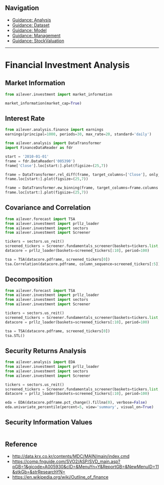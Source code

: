 ## Navigation
- [Guidance: Analysis](https://github.com/ailever/ailever/blob/master/ailever/investment/guidance_analysis.md)
- [Guidance: Dataset](https://github.com/ailever/ailever/blob/master/ailever/investment/guidance_dataset.md)
- [Guidance: Model](https://github.com/ailever/ailever/blob/master/ailever/investment/guidance_model.md)
- [Guidance: Management](https://github.com/ailever/ailever/blob/master/ailever/investment/guidance_management.md)
- [Guidance: StockValuation](https://github.com/ailever/ailever/blob/master/ailever/investment/guidance_stock_valuation.md)

---

# Financial Investment Analysis

## Market Information
```python
from ailever.investment import market_information

market_information(market_cap=True)
```

## Interest Rate
```python
from ailever.analysis.finance import earnings
earnings(principal=1000, periods=30, max_rate=20, standard='daily')
```
```python
from ailever.analysis import DataTransformer
import FinanceDataReader as fdr

start = '2010-01-01'
frame = fdr.DataReader('005390')
frame['Close'].loc[start:].plot(figsize=(25,7))

frame = DataTransformer.rel_diff(frame, target_columns=['Close'], only_transform=True, keep=False, binary=False, periods=[2,3,4,5,6,7,8,9,10,15,20,60,100,200], within_order=1)
frame.loc[start:].plot(figsize=(25,7))

frame = DataTransformer.ew_binning(frame, target_columns=frame.columns.to_list(), bins=[2,5], only_transform=True, keep=False)
frame.loc[start:].plot(figsize=(25,7))
```


## Covariance and Correlation
```python
from ailever.forecast import TSA
from ailever.investment import prllz_loader
from ailever.investment import sectors
from ailever.investment import Screener

tickers = sectors.us_reit()
screened_tickers = Screener.fundamentals_screener(baskets=tickers.list, sort_by='Marketcap')
datacore = prllz_loader(baskets=screened_tickers[:10], period=100)

tsa = TSA(datacore.pdframe, screened_tickers[0])
tsa.Correlation(datacore.pdframe, column_sequence=screened_tickers[:5])
```

## Decomposition
```python
from ailever.forecast import TSA
from ailever.investment import prllz_loader
from ailever.investment import sectors
from ailever.investment import Screener

tickers = sectors.us_reit()
screened_tickers = Screener.fundamentals_screener(baskets=tickers.list, sort_by='Marketcap')
datacore = prllz_loader(baskets=screened_tickers[:10], period=100)

tsa = TSA(datacore.pdframe, screened_tickers[0])
tsa.STL()
```

## Security Returns Analysis
```python
from ailever.analysis import EDA
from ailever.investment import prllz_loader
from ailever.investment import sectors
from ailever.investment import Screener

tickers = sectors.us_reit()
screened_tickers = Screener.fundamentals_screener(baskets=tickers.list, sort_by='Marketcap')
datacore = prllz_loader(baskets=screened_tickers[:10], period=100)

eda = EDA(datacore.pdframe.pct_change().fillna(0), verbose=False)
eda.univariate_percentile(percent=5, view='summary', visual_on=True)
```

## Security Information Values
```python

```


## Reference
- http://data.krx.co.kr/contents/MDC/MAIN/main/index.cmd
- https://comp.fnguide.com/SVO2/ASP/SVD_main.asp?pGB=1&gicode=A005930&cID=&MenuYn=Y&ReportGB=&NewMenuID=11&stkGb=&strResearchYN=
- https://en.wikipedia.org/wiki/Outline_of_finance





